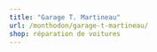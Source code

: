 ```yaml
---
title: "Garage T. Martineau"
url: /monthodon/garage-t-martineau/
shop: réparation de voitures
---
```

